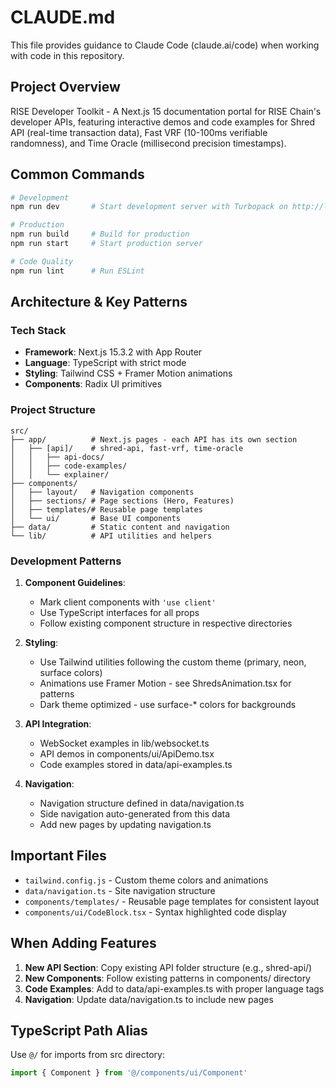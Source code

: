 # CLAUDE.md

This file provides guidance to Claude Code (claude.ai/code) when working with code in this repository.

## Project Overview

RISE Developer Toolkit - A Next.js 15 documentation portal for RISE Chain's developer APIs, featuring interactive demos and code examples for Shred API (real-time transaction data), Fast VRF (10-100ms verifiable randomness), and Time Oracle (millisecond precision timestamps).

## Common Commands

```bash
# Development
npm run dev       # Start development server with Turbopack on http://localhost:3000

# Production
npm run build     # Build for production
npm run start     # Start production server

# Code Quality
npm run lint      # Run ESLint
```

## Architecture & Key Patterns

### Tech Stack
- **Framework**: Next.js 15.3.2 with App Router
- **Language**: TypeScript with strict mode
- **Styling**: Tailwind CSS + Framer Motion animations
- **Components**: Radix UI primitives

### Project Structure
```
src/
├── app/          # Next.js pages - each API has its own section
│   ├── [api]/    # shred-api, fast-vrf, time-oracle
│   │   ├── api-docs/
│   │   ├── code-examples/
│   │   └── explainer/
├── components/
│   ├── layout/   # Navigation components
│   ├── sections/ # Page sections (Hero, Features)
│   ├── templates/# Reusable page templates
│   └── ui/       # Base UI components
├── data/         # Static content and navigation
└── lib/          # API utilities and helpers
```

### Development Patterns

1. **Component Guidelines**:
   - Mark client components with `'use client'`
   - Use TypeScript interfaces for all props
   - Follow existing component structure in respective directories

2. **Styling**:
   - Use Tailwind utilities following the custom theme (primary, neon, surface colors)
   - Animations use Framer Motion - see ShredsAnimation.tsx for patterns
   - Dark theme optimized - use surface-* colors for backgrounds

3. **API Integration**:
   - WebSocket examples in lib/websocket.ts
   - API demos in components/ui/ApiDemo.tsx
   - Code examples stored in data/api-examples.ts

4. **Navigation**:
   - Navigation structure defined in data/navigation.ts
   - Side navigation auto-generated from this data
   - Add new pages by updating navigation.ts

## Important Files

- `tailwind.config.js` - Custom theme colors and animations
- `data/navigation.ts` - Site navigation structure
- `components/templates/` - Reusable page templates for consistent layout
- `components/ui/CodeBlock.tsx` - Syntax highlighted code display

## When Adding Features

1. **New API Section**: Copy existing API folder structure (e.g., shred-api/)
2. **New Components**: Follow existing patterns in components/ directory
3. **Code Examples**: Add to data/api-examples.ts with proper language tags
4. **Navigation**: Update data/navigation.ts to include new pages

## TypeScript Path Alias

Use `@/` for imports from src directory:
```typescript
import { Component } from '@/components/ui/Component'
```